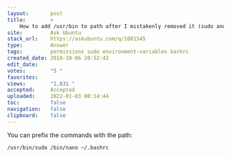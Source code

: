 ```yaml
---
layout:       post
title:        >
    How to add ∕usr∕bin to path after I mistakenly removed it (sudo and nano are no longer in path)
site:         Ask Ubuntu
stack_url:    https://askubuntu.com/q/1081545
type:         Answer
tags:         permissions sudo environment-variables bashrc
created_date: 2018-10-06 20:52:42
edit_date:    
votes:        "5 "
favorites:    
views:        "1,831 "
accepted:     Accepted
uploaded:     2022-01-03 08:14:44
toc:          false
navigation:   false
clipboard:    false
---
```


You can prefix the commands with the path:

``` 
/usr/bin/sudo /bin/nano ~/.bashrc

```
